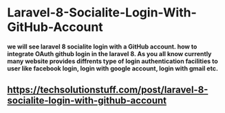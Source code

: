# Laravel-8-Socialite-Login-With-GitHub-Account
#### we will see laravel 8 socialite login with a GitHub account. how to integrate OAuth github login in the laravel 8. As you all know currently many website provides diffrents type of login authentication facilities to user like facebook login, login with google account, login with gmail etc.
## https://techsolutionstuff.com/post/laravel-8-socialite-login-with-github-account
